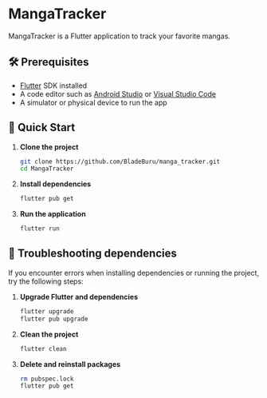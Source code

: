 
# MangaTracker

MangaTracker is a Flutter application to track your favorite mangas.

## 🛠️ Prerequisites

- [Flutter](https://flutter.dev/docs/get-started/install) SDK installed
- A code editor such as [Android Studio](https://developer.android.com/studio) or [Visual Studio Code](https://code.visualstudio.com/)
- A simulator or physical device to run the app

## 🚀 Quick Start

1. **Clone the project**
   ```bash
   git clone https://github.com/BladeBuru/manga_tracker.git
   cd MangaTracker

2. **Install dependencies**

   ```bash
   flutter pub get
   ```

3. **Run the application**

   ```bash
   flutter run
   ```

## 🔄 Troubleshooting dependencies

If you encounter errors when installing dependencies or running the project, try the following steps:

1. **Upgrade Flutter and dependencies**

   ```bash
   flutter upgrade
   flutter pub upgrade
   ```

2. **Clean the project**

   ```bash
   flutter clean
   ```

3. **Delete and reinstall packages**

   ```bash
   rm pubspec.lock
   flutter pub get
   ```

```
```
